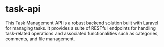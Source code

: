 # task-api
This Task Management API is a robust backend solution built with Laravel for managing tasks. It provides a suite of RESTful endpoints for handling task-related operations and associated functionalities such as categories, comments, and file management.
